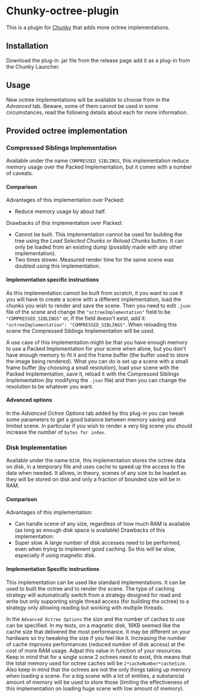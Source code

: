 # Chunky-octree-plugin
This is a plugin for [Chunky][chunky] that adds more octree implementations.

## Installation
Download the plug-in .jar file from the release page add it as a plug-in from the Chunky Launcher.

## Usage
New octree implementations will be available to choose from in the _Advanced_ tab.
Beware, some of them cannot be used in some circumstances, read the following details about each for more information.

## Provided octree implementation

### Compressed Siblings Implementation
Available under the name `COMPRESSED_SIBLINGS`, this implementation reduce memory usage over
the Packed Implementation, but it comes with a number of caveats.

#### Comparison

Advantages of this implementation over Packed:
 - Reduce memory usage by about half.
 
Drawbacks of this implementation over Packed:
 - Cannot be built. This implementation cannot be used for building the tree using the _Load Selected Chunks_ or _Reload Chunks_ button.
   It can only be loaded from an existing dump (possibly made with any other implementation).
 - Two times slower. Measured render time for the same scene was doubled using this implementation. 

#### Implementation specific instructions

As this implementation cannot be built from scratch, it you want to use it you will have to
create a scene with a different implementation, load the chunks you wish to render and save the scene.
Then you need to edit `.json` file of the scene and change the `"octreeImplementation"` field to be 
`"COMPRESSED_SIBLINGS"` or, if the field doesn't exist, add it: `"octreeImplementation": "COMPRESSED_SIBLINGS"`.
When reloading this scene the Compressed Siblings Implementation will be used.

A use case of this implementation might be that you have enough memory to use a Packed Implementation
for your scene when alone, but you don't have enough memory to fit it and the frame buffer
(the buffer used to store the image being rendered). What you can do is set up a scene with
a small frame buffer (by choosing a small resolution), load your scene with the Packed Implementation, save it,
reload it with the Compressed Siblings Implementation (by modifying the `.json` file) and then you can change
the resolution to be whatever you want. 

#### Advanced options

In the _Advanced Octree Options_ tab added by this plug-in you can tweak some parameters to get
a good balance between memory saving and limited scene. In particular if you wish to render a very big scene
you should increase the number of `bytes for index`.

### Disk Implementation
Available under the name `DISK`, this implementation stores the octree data on disk, in a temporary file
and uses cache to speed up the access to the data when needed. It allows, in theory, scenes of any size
to be loaded as they will be stored on disk and only a fraction of bounded size will be in RAM.

#### Comparison
Advantages of this implementation:
 - Can handle scene of any size, regardless of how much RAM is available (as long as enough disk space is available)
Drawbacks of this implementation:
 - Super slow. A large number of disk accesses need to be performed, even when trying to implement good caching. So
 this will be slow, especially if using magnetic disk.
 
#### Implementation Specific instructions
This implementation can be used like standard implementations. It can be used to built the octree and to render the scene.
The type of caching strategy will automatically switch from a strategy designed for read and write
but only supporting single thread access (for building the octree) to a strategy only allowing reading
but working with multiple threads.

 In the `Advanced Octree Options` the size and the number of caches to use can be specified. In my tests, on a magnetic disk,
 16KB seemed like the cache size that delivered the most performance. It may be different on your hardware so try tweaking the size if you feel like it.
 Increasing the number of cache improves performances (reduced number of disk access) at the cost of more RAM usage. Adpat this value
 in function of your resources. Keep in mind that for a single scene 2 octrees need to exist, this means
 that the total memory used for octree caches will be `2*cacheNumber*cacheSize`.
 Also keep in mind that the octrees are not the only things taking up memory when loading a scene.
 For a big scene with a lot of entities, a substancial amount of memory will be used to store those (limiting 
 the effectiveness of this implementation on loading huge scene with low amount of memory).

[chunky]: https://chunky.llbit.se/